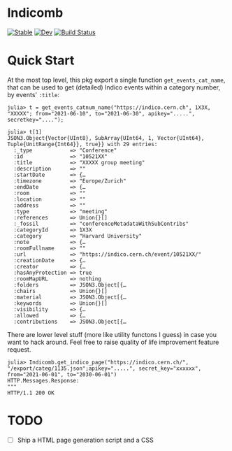 # Indicomb

[![Stable](https://img.shields.io/badge/docs-stable-blue.svg)](https://Moelf.github.io/Indicomb.jl/stable)
[![Dev](https://img.shields.io/badge/docs-dev-blue.svg)](https://Moelf.github.io/Indicomb.jl/dev)
[![Build Status](https://github.com/Moelf/Indicomb.jl/workflows/CI/badge.svg)](https://github.com/Moelf/Indicomb.jl/actions)

# Quick Start

At the most top level, this pkg export a single function `get_events_cat_name`, that can be used to get (detailed) Indico events within
a category number, by events' `:title`:
```
julia> t = get_events_catnum_name("https://indico.cern.ch", 1X3X, "XXXXX"; from="2021-06-10", to="2021-06-30", apikey=".....", secretkey="....");

julia> t[1]
JSON3.Object{Vector{UInt8}, SubArray{UInt64, 1, Vector{UInt64}, Tuple{UnitRange{Int64}}, true}} with 29 entries:
  :_type            => "Conference"
  :id               => "10521XX"
  :title            => "XXXXX group meeting"
  :description      => ""
  :startDate        => {…
  :timezone         => "Europe/Zurich"
  :endDate          => {…
  :room             => ""
  :location         => ""
  :address          => ""
  :type             => "meeting"
  :references       => Union{}[]
  :_fossil          => "conferenceMetadataWithSubContribs"
  :categoryId       => 1X3X
  :category         => "Harvard University"
  :note             => {…
  :roomFullname     => ""
  :url              => "https://indico.cern.ch/event/10521XX/"
  :creationDate     => {…
  :creator          => {…
  :hasAnyProtection => true
  :roomMapURL       => nothing
  :folders          => JSON3.Object[{…
  :chairs           => Union{}[]
  :material         => JSON3.Object[{…
  :keywords         => Union{}[]
  :visibility       => {…
  :allowed          => {…
  :contributions    => JSON3.Object[{…
```

There are lower level stuff (more like utility functons I guess) in case you want to hack around. Feel free to raise quality of life improvement feature request.
```
julia> Indicomb.get_indico_page("https://indico.cern.ch/", "/export/categ/1135.json";apikey=".....", secret_key="xxxxxx", from="2021-06-01", to="2030-06-01")
HTTP.Messages.Response:
"""
HTTP/1.1 200 OK
```

# TODO
- [ ] Ship a HTML page generation script and a CSS
